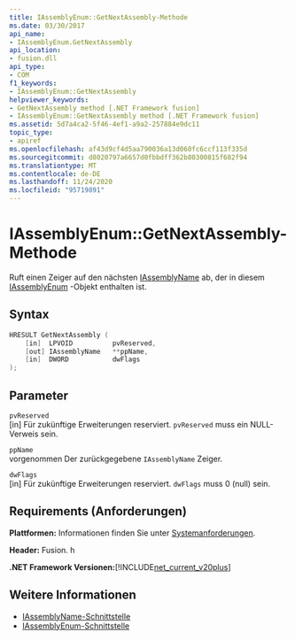 ```yaml
---
title: IAssemblyEnum::GetNextAssembly-Methode
ms.date: 03/30/2017
api_name:
- IAssemblyEnum.GetNextAssembly
api_location:
- fusion.dll
api_type:
- COM
f1_keywords:
- IAssemblyEnum::GetNextAssembly
helpviewer_keywords:
- GetNextAssembly method [.NET Framework fusion]
- IAssemblyEnum::GetNextAssembly method [.NET Framework fusion]
ms.assetid: 5d7a4ca2-5f46-4ef1-a9a2-257884e9dc11
topic_type:
- apiref
ms.openlocfilehash: af43d9cf4d5aa790036a13d060fc6ccf113f335d
ms.sourcegitcommit: d8020797a6657d0fbbdff362b80300815f682f94
ms.translationtype: MT
ms.contentlocale: de-DE
ms.lasthandoff: 11/24/2020
ms.locfileid: "95719891"
---
```

# <a name="iassemblyenumgetnextassembly-method"></a>IAssemblyEnum::GetNextAssembly-Methode

Ruft einen Zeiger auf den nächsten [IAssemblyName](iassemblyname-interface.md) ab, der in diesem [IAssemblyEnum](iassemblyenum-interface.md) -Objekt enthalten ist.  
  
## <a name="syntax"></a>Syntax  
  
```cpp  
HRESULT GetNextAssembly (  
    [in]  LPVOID          pvReserved,  
    [out] IAssemblyName   **ppName,  
    [in]  DWORD           dwFlags  
);  
```  
  
## <a name="parameters"></a>Parameter  

 `pvReserved`  
 [in] Für zukünftige Erweiterungen reserviert. `pvReserved` muss ein NULL-Verweis sein.  
  
 `ppName`  
 vorgenommen Der zurückgegebene `IAssemblyName` Zeiger.  
  
 `dwFlags`  
 [in] Für zukünftige Erweiterungen reserviert. `dwFlags` muss 0 (null) sein.  
  
## <a name="requirements"></a>Requirements (Anforderungen)  

 **Plattformen:** Informationen finden Sie unter [Systemanforderungen](../../get-started/system-requirements.md).  
  
 **Header:** Fusion. h  
  
 **.NET Framework Versionen:**[!INCLUDE[net_current_v20plus](../../../../includes/net-current-v20plus-md.md)]  
  
## <a name="see-also"></a>Weitere Informationen

- [IAssemblyName-Schnittstelle](iassemblyname-interface.md)
- [IAssemblyEnum-Schnittstelle](iassemblyenum-interface.md)
